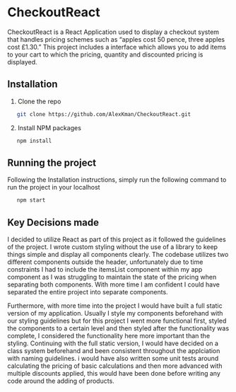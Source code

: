 # CheckoutReact

CheckoutReact is a React Application used to display a checkout system that handles pricing schemes such as “apples cost 50 pence, three apples cost £1.30.”
This project includes a interface which allows you to add items to your cart to which the pricing, quantity and discounted pricing is displayed.

## Installation

1. Clone the repo

```sh
   git clone https://github.com/AlexKman/CheckoutReact.git
```

2. Install NPM packages

```sh
   npm install
```

## Running the project

Following the Installation instructions, simply run the following command to run the project in your localhost

```sh
   npm start
```

## Key Decisions made

I decided to utilize React as part of this project as it followed the guidelines of the project. I wrote custom styling without the use of a library to keep things simple and display all components clearly. The codebase utilizes two different components outside the header, unfortunately due to time constraints I had to include the itemsList component within my app component as I was struggling to maintain the state of the pricing when separating both components. With more time I am confident I could have separated the entire project into separate components.

Furthermore, with more time into the project I would have built a full static version of my application. Usually I style my components beforehand with our styling guidelines but for this project I went more functional first, styled the components to a certain level and then styled after the functionality was complete, I considered the functionality here more important than the styling. Continuing with the full static version, I would have decided on a class system beforehand and been consistent throughout the applciation with naming guidelines. i would have also written some unit tests around calculating the pricing of basic calculations and then more advanced with multiple discounts applied, this would have been done before writing any code around the adding of products.
